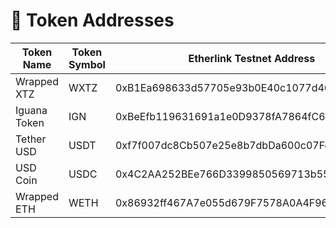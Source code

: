 # 💱 Token Addresses

<table><thead><tr><th width="165">Token Name</th><th width="136">Token Symbol</th><th>Etherlink Testnet Address</th></tr></thead><tbody><tr><td>Wrapped XTZ</td><td>WXTZ</td><td>0xB1Ea698633d57705e93b0E40c1077d46CD6A51d8</td></tr><tr><td>Iguana Token</td><td>IGN</td><td>0xBeEfb119631691a1e0D9378fA7864fC6E67A72Ad</td></tr><!--<tr><td>Etherlink USD</td><td>eUSD</td><td>0x1A71f491fb0Ef77F13F8f6d2a927dd4C969ECe4f</td></tr>--><tr><td>Tether USD</td><td>USDT</td><td>0xf7f007dc8Cb507e25e8b7dbDa600c07FdCF9A75B</td></tr><tr><td>USD Coin</td><td>USDC</td><td>0x4C2AA252BEe766D3399850569713b55178934849</td></tr><tr><td>Wrapped ETH</td><td>WETH</td><td>0x86932ff467A7e055d679F7578A0A4F96Be287861</td></tr><tr><!--<td>tzBTC</td><td>tzBTC</td><td>0x6bDE94725379334b469449f4CF49bCfc85ebFb27</td></tr>--></tbody></table>
